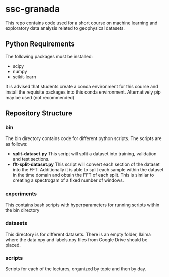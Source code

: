 # ssc-granada

This repo contains code used for a short course on machine learning and exploratory data analysis related to geophysical datasets.

## Python Requirements

The following packages must be installed:

- scipy
- numpy
- scikit-learn

It is advised that students create a conda environment for this course and install the requisite packages into this conda environment. Alternatively pip may be used (not recommended)

## Repository Structure

### bin

The bin directory contains code for different python scripts. The scripts are as follows:

- **split-dataset.py** This script will split a dataset into training, validation and test sections.
- **fft-split-dataset.py** This script will convert each section of the dataset into the FFT. Additionally it is able to split each sample within the dataset in the time domain and obtain the FFT of each split. This is similar to creating a spectrogam of a fixed number of windows.

### experiments

This contains bash scripts with hyperparameters for running scripts within the bin directory

### **datasets**

This directory is for different datasets. There is an empty folder, llaima where the data.npy and labels.npy files from Google Drive should be placed.

### **scripts**

Scripts for each of the lectures, organized by topic and then by day.
